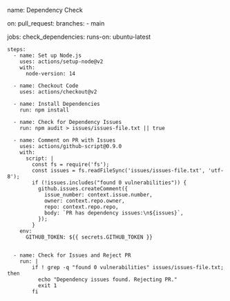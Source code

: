 name: Dependency Check

on:
  pull_request:
    branches:
      - main

jobs:
  check_dependencies:
    runs-on: ubuntu-latest

    steps:
      - name: Set up Node.js
        uses: actions/setup-node@v2
        with:
          node-version: 14

      - name: Checkout Code
        uses: actions/checkout@v2

      - name: Install Dependencies
        run: npm install

      - name: Check for Dependency Issues
        run: npm audit > issues/issues-file.txt || true

      - name: Comment on PR with Issues
        uses: actions/github-script@0.9.0
        with:
          script: |
            const fs = require('fs');
            const issues = fs.readFileSync('issues/issues-file.txt', 'utf-8');
            if (!issues.includes("found 0 vulnerabilities")) {
              github.issues.createComment({
                issue_number: context.issue.number,
                owner: context.repo.owner,
                repo: context.repo.repo,
                body: `PR has dependency issues:\n${issues}`,
              });
            }
        env:
          GITHUB_TOKEN: ${{ secrets.GITHUB_TOKEN }}
      

      - name: Check for Issues and Reject PR
        run: |
            if ! grep -q "found 0 vulnerabilities" issues/issues-file.txt; then
              echo "Dependency issues found. Rejecting PR."
              exit 1
            fi